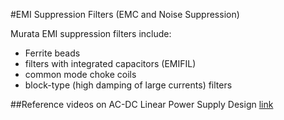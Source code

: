 #EMI Suppression Filters (EMC and Noise Suppression)

Murata EMI suppression filters include:

- Ferrite beads
- filters with integrated capacitors (EMIFIL)
- common mode choke coils
- block-type (high damping of large currents) filters

##Reference videos on AC-DC Linear Power Supply Design
[link](https://www.youtube.com/playlist?list=PLMpjl7paUMqXxPMVgORuvvcOJXnaE_pM4)